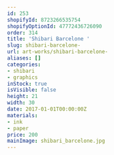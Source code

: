 ```yaml
---
id: 253
shopifyId: 8723266535754
shopifyOptionId: 47772436726090
order: 314
title: 'Shibari Barcelone '
slug: shibari-barcelone-
url: art-works/shibari-barcelone-
aliases: []
categories:
- shibari
- graphics
inStock: true
isVisible: false
height: 21
width: 30
date: 2017-01-01T00:00:00Z
materials:
- ink
- paper
price: 200
mainImage: shibari_barcelone.jpg
---
```

